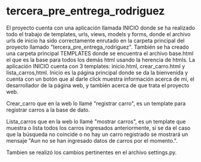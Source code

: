 # tercera_pre_entrega_rodriguez
El proyecto cuenta con una aplicación llamada INICIO donde se ha realizado todo el trabajo de templates, urls, views, models y forms, donde el archivo urls de inicio ha sido correctamente enrutado en la carpeta principal del proyecto llamado "tercera_pre_entrega_rodriguez".
También se ha creado una carpeta principal TEMPLATES donde se encuentra el archivo base.html el que es la base para todos los demás html usando la herencia de htmls.
La aplicación INICIO cuenta con 3 templates: inicio.html, crear_carro.html y lista_carros,html. 
  Inicio es la página principal donde se da la bienvenida y cuenta con un botón que al darle click muestra información acerca de mi, el desarrollador de la página web, y también acerca de que trata el proyecto web. 

  Crear_carro que en la web lo llamé "registrar carro", es un template para registrar carros a la base de dato.

  Lista_carros que en la web lo llamé "mostrar carros", es un template que muestra o lista todos los carros ingresados anteriormente, si se da el caso que la búsqueda no coincide o no hay un carro registrado se mostrará un mensaje "Aun no se han ingresado datos de carros por el momento.".
  
Tambien se realizó los cambios pertinentes en el archivo settings.py. 
